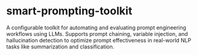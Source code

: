 # smart-prompting-toolkit
A configurable toolkit for automating and evaluating prompt engineering workflows using LLMs. Supports prompt chaining, variable injection, and hallucination detection to optimize prompt effectiveness in real-world NLP tasks like summarization and classification.
